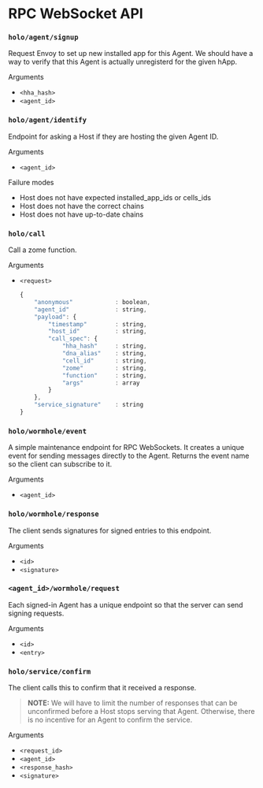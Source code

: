 
# RPC WebSocket API

### `holo/agent/signup`
Request Envoy to set up new installed app for this Agent.  We should have a way to verify that this
Agent is actually unregisterd for the given hApp.

Arguments
- `<hha_hash>`
- `<agent_id>`


### `holo/agent/identify`
Endpoint for asking a Host if they are hosting the given Agent ID.

Arguments
- `<agent_id>`

Failure modes
- Host does not have expected installed_app_ids or cells_ids
- Host does not have the correct chains
- Host does not have up-to-date chains


### `holo/call`
Call a zome function.

Arguments
- `<request>`
  ```javascript
  {
      "anonymous"            : boolean,
      "agent_id"             : string,
      "payload": {
          "timestamp"        : string,
          "host_id"          : string,
          "call_spec": {
              "hha_hash"     : string,
              "dna_alias"    : string,
              "cell_id"      : string,
              "zome"         : string,
              "function"     : string,
              "args"         : array
          }
      },
      "service_signature"    : string
  }
  ```


### `holo/wormhole/event`
A simple maintenance endpoint for RPC WebSockets.  It creates a unique event for sending messages
directly to the Agent.  Returns the event name so the client can subscribe to it.

Arguments
- `<agent_id>`


### `holo/wormhole/response`
The client sends signatures for signed entries to this endpoint.

Arguments
- `<id>`
- `<signature>`


### `<agent_id>/wormhole/request`
Each signed-in Agent has a unique endpoint so that the server can send signing requests.

Arguments
- `<id>`
- `<entry>`


### `holo/service/confirm`
The client calls this to confirm that it received a response.

> **NOTE:** We will have to limit the number of responses that can be unconfirmed before a Host
> stops serving that Agent.  Otherwise, there is no incentive for an Agent to confirm the service.

Arguments
- `<request_id>`
- `<agent_id>`
- `<response_hash>`
- `<signature>`

